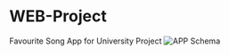 # WEB-Project
Favourite Song App for University Project
![APP Schema](https://user-images.githubusercontent.com/65309085/199090752-84e832ff-c95e-4a82-b046-cbd463e5dc75.png)

